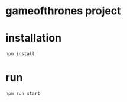 # gameofthrones project

# installation

```bash
npm install
```

# run

```bash
npm run start
```

